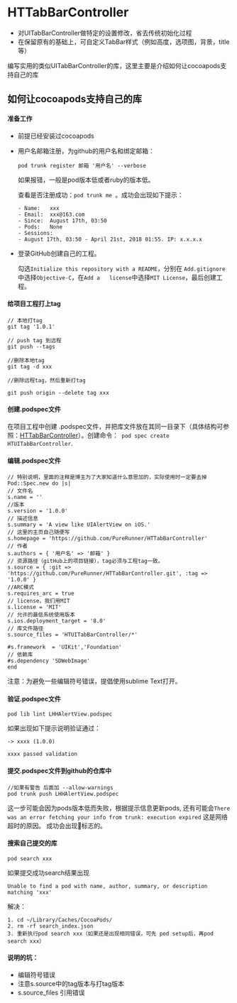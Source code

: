 # HTTabBarController
* 对UITabBarController做特定的设置修改，省去传统初始化过程
* 在保留原有的基础上，可自定义TabBar样式（例如高度，选项图，背景，title等）

编写实用的类似UITabBarController的库，这里主要是介绍如何让cocoapods支持自己的库
## 如何让cocoapods支持自己的库
#### 准备工作
* 前提已经安装过cocoapods
* 用户名邮箱注册，为github的用户名和绑定邮箱：

	```
	pod trunk register 邮箱 '用户名' --verbose 
	```
	如果报错，一般是pod版本低或者ruby的版本低。
	
	查看是否注册成功：``` pod trunk me  ```。成功会出现如下提示：
	
	```
	- Name:   xxx
	- Email:  xxx@163.com
	- Since:  August 17th, 03:50
	- Pods:   None
	- Sessions:
	- August 17th, 03:50 - April 21st, 2018 01:55. IP: x.x.x.x
	```
* 登录GitHub创建自己的工程。

	勾选```Initialize this repository with a README```，分别在	```Add.gitignore```中选择```Objective-C```，在```Add a 	license```中选择```MIT License```，最后创建工程。
#### 给项目工程打上tag

```
// 本地打tag
git tag '1.0.1'

// push tag 到远程
git push --tags

//删除本地tag
git tag -d xxx    

//删除远程tag，然后重新打tag

git push origin --delete tag xxx  
```

	
#### 创建.podspec文件

在项目工程中创建 .podspec文件，并把库文件放在其同一目录下（具体结构可参照：[HTTabBarController](https://github.com/PureRunner/HTTabBarController.git)）。创建命令：``` pod spec create HTUITabBarController```.


#### 编辑.podspec文件

```
// 特别说明，里面的注释是博主为了大家知道什么意思加的，实际使用时一定要去掉
Pod::Spec.new do |s|
// 文件名
s.name = ''
//版本
s.version = '1.0.0'
// 描述信息
s.summary = 'A view like UIAlertView on iOS.'
// 这里的主页自己随便写
s.homepage = 'https://github.com/PureRunner/HTTabBarController' 
// 作者
s.authors = { '用户名' => '邮箱' }
// 资源路径（gitHub上的项目链接），tag必须与工程tag一致。
s.source = { :git => 'https://github.com/PureRunner/HTTabBarController.git', :tag => '1.0.0' }
//ARC模式
s.requires_arc = true
// license，我们用MIT
s.license = 'MIT'
// 允许的最低系统使用版本
s.ios.deployment_target = '8.0'
// 库文件路径
s.source_files = 'HTUITabBarController/*'

#s.framework  = 'UIKit','Foundation'
// 依赖库
#s.dependency 'SDWebImage'
end

```

注意：为避免一些编辑符号错误，提倡使用sublime Text打开。

#### 验证.podspec文件
```
pod lib lint LHHAlertView.podspec
```
如果出现如下提示说明验证通过：

```
-> xxxx (1.0.0)

xxxx passed validation
```

#### 提交.podspec文件到github的仓库中

```
//如果有警告 后面加 --allow-warnings
pod trunk push LHHAlertView.podspec 
```
这一步可能会因为pods版本低而失败，根据提示信息更新pods, 还有可能会```There was an error fetching your info from trunk: execution expired``` 这是网络超时的原因。
成功会出现🎉标志的。


#### 搜索自己提交的库

```
pod search xxx

```
如果提交成功search结果出现
```
Unable to find a pod with name, author, summary, or description matching 'xxx'
```
解决：

```
1. cd ~/Library/Caches/CocoaPods/
2. rm -rf search_index.json
3. 重新执行pod search xxx（如果还是出现相同错误，可先 pod setup后，再pod search xxx）

```

#### 说明的坑：
* 编辑符号错误
* 注意s.source中的tag版本与打tag版本
* s.source_files 引用错误





















